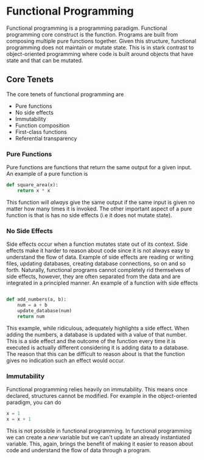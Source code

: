 # Functional Programming

Functional programming is a programming paradigm. Functional programming core construct is the function. Programs are built from composing multiple pure functions together. Given this structure, functional programming does not maintain or mutate state. This is in stark contrast to object-oriented programming where code is built around objects that have state and that can be mutated.

## Core Tenets

The core tenets of functional programming are

* Pure functions
* No side effects
* Immutability
* Function composition
* First-class functions
* Referential transparency

### Pure Functions

Pure functions are functions that return the same output for a given input. An example of a pure function is

```python
def square_area(x):
    return x * x
```

This function will *always* give the same output if the same input is given no matter how many times it is invoked. The other important aspect of a pure function is that is has no side effects (i.e it does not mutate state).

### No Side Effects

Side effects occur when a function mutates state out of its context. Side effects make it harder to reason about code since it is not always easy to understand the flow of data. Example of side effects are reading or writing files, updating databases, creating database connections, so on and so forth. Naturally, functional programs cannot completely rid themselves of side effects, however, they are often separated from the data and are integrated in a principled manner. An example of a function with side effects

```python

def add_numbers(a, b):
    num = a + b
    update_database(num)    
    return num
```
This example, while ridiculous, adequately highlights a side effect. When adding the numbers, a database is updated with a value of that number. This is a side effect and the outcome of the function every time it is executed is actually different considering it is adding data to a database. The reason that this can be difficult to reason about is that the function gives no indication such an effect would occur.


### Immutability

Functional programming relies heavily on immutability. This means once declared, structures cannot be modified. For example in the object-oriented paradigm, you can do

```python
x = 1
x = x + 1
```
This is not possible in functional programming. In functional programming we can create a *new* variable but we can't update an already instantiated variable. This, again, brings the benefit of making it easier to reason about code and understand the flow of data through a program. 